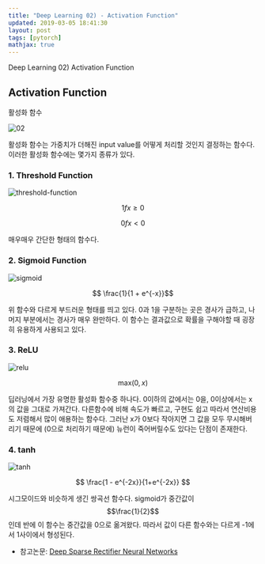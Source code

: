 ```yaml
---
title: "Deep Learning 02) - Activation Function"
updated: 2019-03-05 18:41:30
layout: post
tags: [pytorch]
mathjax: true
---
```


Deep Learning 02) Activation Function

## Activation Function

활성화 함수

![02](/images/2019/deep-learning/02.png)

활성화 함수는 가중치가 더해진 input value를 어떻게 처리할 것인지 결정하는 함수다. 이러한 활성화 함수에는 몇가지 종류가 있다.

### 1. Threshold Function

![threshold-function](https://www.saedsayad.com/images/ANN_Unit_step.png)

$$ 1 f x \geq 0 $$

$$ 0 f x < 0 $$

매우매우 간단한 형태의 함수다. 

### 2. Sigmoid Function

![sigmoid](https://t1.daumcdn.net/cfile/tistory/275BAD4F577B669920)

$$ \frac{1}{1 + e^{-x}}$$

위 함수와 다르게 부드러운 형태를 띄고 있다. 0과 1을 구분하는 곳은 경사가 급하고, 나머지 부분에서는 경사가 매우 완만하다. 이 함수는 결과값으로 확률을 구해야할 때 굉장히 유용하게 사용되고 있다.

### 3. ReLU

![relu](https://cdn-images-1.medium.com/max/937/1*oePAhrm74RNnNEolprmTaQ.png)

$$ \text{max}(0, x) $$

딥러닝에서 가장 유명한 활성화 함수중 하나다. 0이하의 값에서는 0을, 0이상에서는 x의 값을 그대로 가져간다. 다른함수에 비해 속도가 빠르고, 구현도 쉽고 따라서 연산비용도 저렴해서 많이 애용하는 함수다. 그러난 x가 0보다 작아지면 그 값을 모두 무시해버리기 때문에 (0으로 처리하기 때문에) 뉴런이 죽어버릴수도 있다는 단점이 존재한다.

### 4. tanh

![tanh](https://www.medcalc.org/manual/_help/functions/tanh.png)

$$ \frac{1 - e^{-2x}}{1+e^{-2x}} $$

시그모이드와 비슷하게 생긴 쌍곡선 함수다. sigmoid가 중간값이 $$\frac{1}{2}$$인데 반에 이 함수는 중간값을 0으로 옮겨왔다. 따라서 값이 다른 함수와는 다르게 -1에서 1사이에서 형성된다.

- 참고논문: [Deep Sparse Rectifier Neural Networks](http://proceedings.mlr.press/v15/glorot11a/glorot11a.pdf)